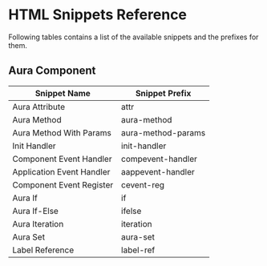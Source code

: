 # HTML Snippets Reference

Following tables contains a list of the available snippets and the prefixes for them.

## Aura Component
|Snippet Name|Snippet Prefix|
|------------|--------------|
|Aura Attribute|attr|
|Aura Method|aura-method|
|Aura Method With Params|aura-method-params|
|Init Handler|init-handler|
|Component Event Handler|compevent-handler|
|Application Event Handler|aappevent-handler|
|Component Event Register|cevent-reg|
|Aura If|if|
|Aura If-Else|ifelse|
|Aura Iteration|iteration|
|Aura Set|aura-set|
|Label Reference|label-ref|